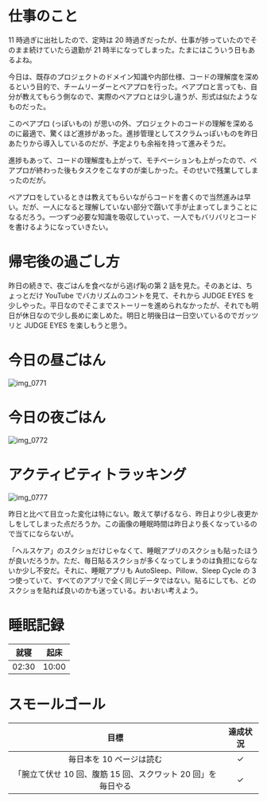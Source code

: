 # 仕事のこと
11 時過ぎに出社したので、定時は 20 時過ぎだったが、仕事が捗っていたのでそのまま続けていたら退勤が 21 時半になってしまった。たまにはこういう日もあるよね。

今日は、既存のプロジェクトのドメイン知識や内部仕様、コードの理解度を深めるという目的で、チームリーダーとペアプロを行った。ペアプロと言っても、自分が教えてもらう側なので、実際のペアプロとは少し違うが、形式は似たようなものだった。

このペアプロ (っぽいもの) が思いの外、プロジェクトのコードの理解を深めるのに最適で、驚くほど進捗があった。進捗管理としてスクラムっぽいものを昨日あたりから導入しているのだが、予定よりも余裕を持って進みそうだ。

進捗もあって、コードの理解度も上がって、モチベーションも上がったので、ペアプロが終わった後もタスクをこなすのが楽しかった。そのせいで残業してしまったのだが。

ペアプロをしているときは教えてもらいながらコードを書くので当然進みは早い。だが、一人になると理解していない部分で躓いて手が止まってしまうことになるだろう。一つずつ必要な知識を吸収していって、一人でもバリバリとコードを書けるようになっていきたい。

# 帰宅後の過ごし方
昨日の続きで、夜ごはんを食べながら逃げ恥の第 2 話を見た。そのあとは、ちょっとだけ YouTube でバカリズムのコントを見て、それから JUDGE EYES を少しやった。平日なのでそこまでストーリーを進められなかったが、それでも明日が休日なので少し長めに楽しめた。明日と明後日は一日空いているのでガッツリと JUDGE EYES を楽しもうと思う。

# 今日の昼ごはん
![img_0771](https://noraworld.github.io/box-bulbasaur/2019/01/img_0771.jpg)

# 今日の夜ごはん
![img_0772](https://noraworld.github.io/box-bulbasaur/2019/01/img_0772.jpg)

# アクティビティトラッキング
![img_0777](https://noraworld.github.io/box-bulbasaur/2019/01/img_0777.png)

昨日と比べて目立った変化は特にない。敢えて挙げるなら、昨日より少し夜更かしをしてしまった点だろうか。この画像の睡眠時間は昨日より長くなっているので当てにならないが。

「ヘルスケア」のスクショだけじゃなくて、睡眠アプリのスクショも貼ったほうが良いだろうか。ただ、毎日貼るスクショが多くなってしまうのは負担にならないか少し不安だ。それに、睡眠アプリも AutoSleep、Pillow、Sleep Cycle の 3 つ使っていて、すべてのアプリで全く同じデータではない。貼るにしても、どのスクショを貼れば良いのかも迷っている。おいおい考えよう。

# 睡眠記録
| 就寝 | 起床 |
|:---:|:---:|
| 02:30 | 10:00 |

# スモールゴール
| 目標 | 達成状況 |
|:---:|:---:|
| 毎日本を 10 ページは読む | ✓ |
| 「腕立て伏せ 10 回、腹筋 15 回、スクワット 20 回」を毎日やる | ✓ |
